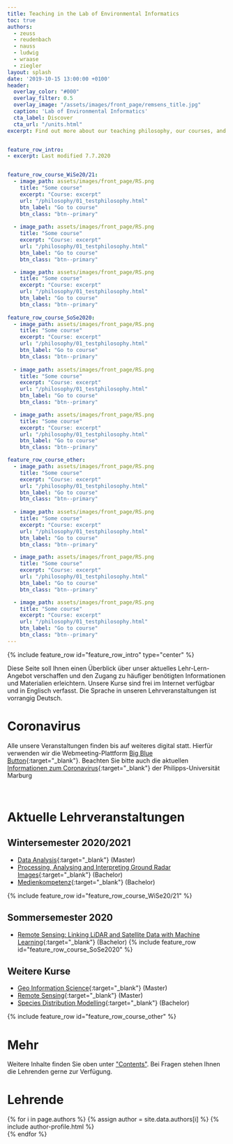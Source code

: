 ```yaml
---
title: Teaching in the Lab of Environmental Informatics
toc: true
authors:
  - zeuss
  - reudenbach
  - nauss
  - ludwig
  - wraase
  - ziegler
layout: splash
date: '2019-10-15 13:00:00 +0100'
header:
  overlay_color: "#000"
  overlay_filter: 0.5
  overlay_image: "/assets/images/front_page/remsens_title.jpg"
  caption: 'Lab of Environmental Informatics'
  cta_label: Discover
  cta_url: "/units.html"
excerpt: Find out more about our teaching philosophy, our courses, and our topics for theses


feature_row_intro:
- excerpt: Last modified 7.7.2020


feature_row_course_WiSe20/21:
  - image_path: assets/images/front_page/RS.png
    title: "Some course"
    excerpt: "Course: excerpt"
    url: "/philosophy/01_testphilosophy.html"
    btn_label: "Go to course"
    btn_class: "btn--primary"
    
  - image_path: assets/images/front_page/RS.png
    title: "Some course"
    excerpt: "Course: excerpt"
    url: "/philosophy/01_testphilosophy.html"
    btn_label: "Go to course"
    btn_class: "btn--primary"

  - image_path: assets/images/front_page/RS.png
    title: "Some course"
    excerpt: "Course: excerpt"
    url: "/philosophy/01_testphilosophy.html"
    btn_label: "Go to course"
    btn_class: "btn--primary"
  
feature_row_course_SoSe2020:
  - image_path: assets/images/front_page/RS.png
    title: "Some course"
    excerpt: "Course: excerpt"
    url: "/philosophy/01_testphilosophy.html"
    btn_label: "Go to course"
    btn_class: "btn--primary"
    
  - image_path: assets/images/front_page/RS.png
    title: "Some course"
    excerpt: "Course: excerpt"
    url: "/philosophy/01_testphilosophy.html"
    btn_label: "Go to course"
    btn_class: "btn--primary"

  - image_path: assets/images/front_page/RS.png
    title: "Some course"
    excerpt: "Course: excerpt"
    url: "/philosophy/01_testphilosophy.html"
    btn_label: "Go to course"
    btn_class: "btn--primary"

feature_row_course_other:
  - image_path: assets/images/front_page/RS.png
    title: "Some course"
    excerpt: "Course: excerpt"
    url: "/philosophy/01_testphilosophy.html"
    btn_label: "Go to course"
    btn_class: "btn--primary"
    
  - image_path: assets/images/front_page/RS.png
    title: "Some course"
    excerpt: "Course: excerpt"
    url: "/philosophy/01_testphilosophy.html"
    btn_label: "Go to course"
    btn_class: "btn--primary"

  - image_path: assets/images/front_page/RS.png
    title: "Some course"
    excerpt: "Course: excerpt"
    url: "/philosophy/01_testphilosophy.html"
    btn_label: "Go to course"
    btn_class: "btn--primary"

  - image_path: assets/images/front_page/RS.png
    title: "Some course"
    excerpt: "Course: excerpt"
    url: "/philosophy/01_testphilosophy.html"
    btn_label: "Go to course"
    btn_class: "btn--primary"
---
```



{% include feature_row id="feature_row_intro" type="center" %}

Diese Seite soll Ihnen einen Überblick über unser aktuelles Lehr-Lern-Angebot verschaffen und den Zugang zu häufiger benötigten Informationen und Materialien erleichtern. Unsere Kurse sind frei im Internet verfügbar und in Englisch verfasst. Die Sprache in unseren Lehrveranstaltungen ist vorrangig Deutsch.


# Coronavirus

Alle unsere Veranstaltungen finden bis auf weiteres digital statt. Hierfür verwenden wir die Webmeeting-Plattform [Big Blue Button](https://www.uni-marburg.de/de/fb21/fachbereich/digitale-lehre-21/werkzeuge-fuer-digitale-veranstaltungen){:target="_blank"}. 
Beachten Sie bitte auch die aktuellen [Informationen zum Coronavirus](https://www.uni-marburg.de/de/universitaet/administration/sicherheit/coronavirus){:target="_blank"} der Philipps-Universität Marburg

<!-- <br /> -->

<br>

# Aktuelle Lehrveranstaltungen
## Wintersemester 2020/2021


* [Data Analysis](https://geomoer.github.io/moer-mpg-data-analysis/){:target="_blank"} (Master)
* [Processing, Analysing and Interpreting Ground Radar Images](https://geomoer.github.io/moer-bsc-project-seminar-ground-radar/){:target="_blank"} (Bachelor)
* [Medienkompetenz](https://geomoer.github.io/moer-meko/){:target="_blank"} (Bachelor)

{% include feature_row id="feature_row_course_WiSe20/21" %}


## Sommersemester 2020

* [Remote Sensing: Linking LiDAR and Satellite Data with Machine Learning](https://geomoer.github.io/moer-bsc-project-seminar-remote-sensing/){:target="_blank"} (Bachelor)
{% include feature_row id="feature_row_course_SoSe2020" %}


## Weitere Kurse

* [Geo Information Science](https://ilias.uni-marburg.de/data/UNIMR/lm_data/lm_2092236/index.html){:target="_blank"} (Master)
* [Remote Sensing](https://ilias.uni-marburg.de/data/UNIMR/lm_data/lm_2285471/index.html){:target="_blank"} (Master)
* [Species Distribution Modelling](https://geomoer.github.io/moer-bsc-project-seminar-SDM/){:target="_blank"} (Bachelor)

{% include feature_row id="feature_row_course_other" %}


# Mehr

Weitere Inhalte finden Sie oben unter ["Contents"](units.html). 
Bei Fragen stehen Ihnen die Lehrenden gerne zur Verfügung. 


# Lehrende

{% for i in page.authors %} 
  {% assign author = site.data.authors[i] %}
  {% include author-profile.html %}
 <br /> 
{% endfor %}



<!--
funkychunkypool
a
b
c
-->




